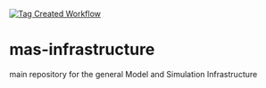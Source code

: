 [![Tag Created Workflow](https://github.com/zalf-rpm/mas-infrastructure/actions/workflows/on_tag.yml/badge.svg)](https://github.com/zalf-rpm/mas-infrastructure/actions/workflows/on_tag.yml)
# mas-infrastructure
 main repository for the general Model and Simulation Infrastructure
